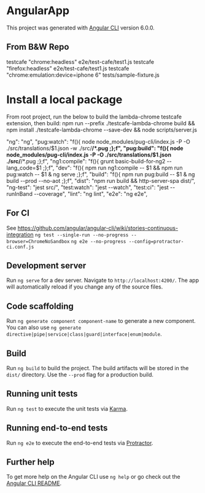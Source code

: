 # AngularApp

This project was generated with [Angular CLI](https://github.com/angular/angular-cli) version 6.0.0.

## From B&W Repo
testcafe "chrome:headless" e2e/test-cafe/test1.js
testcafe "firefox:headless" e2e/test-cafe/test1.js
testcafe "chrome:emulation:device=iphone 6" tests/sample-fixture.js

# Install a local package
From root project, run the below to build the lambda-chrome testcafe extension, then build:
npm run --prefix ./testcafe-lambda-chrome  build && npm install ./testcafe-lambda-chrome --save-dev && node scripts/server.js


"ng": "ng",
"pug:watch": "f(){ node node_modules/pug-cli/index.js -P -O ./src/translations/$1.json -w ./src/**/*.pug ;};f",
"pug:build": "f(){ node node_modules/pug-cli/index.js -P -O ./src/translations/$1.json ./src/**/*.pug ;};f",
"ng1:compile": "f(){ grunt basic-build-for-ng2 --lang_code=$1 ;};f",
"dev": "f(){ npm run ng1:compile -- $1 && npm run pug:watch -- $1 & ng serve ;};f",
"build": "f(){ npm run pug:build -- $1 & ng build --prod --no-aot ;};f",
"dist": "npm run build && http-server-spa dist/",
"ng-test": "jest src/",
"test:watch": "jest --watch",
"test:ci": "jest --runInBand --coverage",
"lint": "ng lint",
"e2e": "ng e2e",


## For CI
See https://github.com/angular/angular-cli/wiki/stories-continuous-integration
```ng test --single-run --no-progress --browser=ChromeNoSandbox```
```ng e2e --no-progress --config=protractor-ci.conf.js```

## Development server

Run `ng serve` for a dev server. Navigate to `http://localhost:4200/`. The app will automatically reload if you change any of the source files.

## Code scaffolding

Run `ng generate component component-name` to generate a new component. You can also use `ng generate directive|pipe|service|class|guard|interface|enum|module`.

## Build

Run `ng build` to build the project. The build artifacts will be stored in the `dist/` directory. Use the `--prod` flag for a production build.

## Running unit tests

Run `ng test` to execute the unit tests via [Karma](https://karma-runner.github.io).

## Running end-to-end tests

Run `ng e2e` to execute the end-to-end tests via [Protractor](http://www.protractortest.org/).

## Further help

To get more help on the Angular CLI use `ng help` or go check out the [Angular CLI README](https://github.com/angular/angular-cli/blob/master/README.md).
